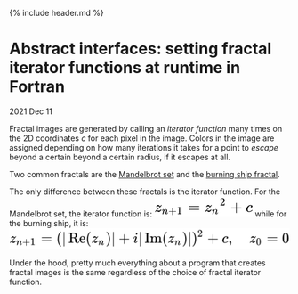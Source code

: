 
<link rel="shortcut icon" type="image/png" href="favicon.png">

{% include header.md %}

# Abstract interfaces: setting fractal iterator functions at runtime in Fortran

2021 Dec 11

Fractal images are generated by calling an *iterator function* many times on the 2D coordinates *c* for each pixel in the image.  Colors in the image are assigned depending on how many iterations it takes for a point to *escape* beyond a certain beyond a certain radius, if it escapes at all.

Two common fractals are the [Mandelbrot set](https://en.wikipedia.org/wiki/Mandelbrot_set) and the [burning ship fractal](https://en.wikipedia.org/wiki/Burning_Ship_fractal).

The only difference between these fractals is the iterator function.  For the Mandelbrot set, the iterator function is:
![](resources/mandelbrot-itr-func.svg)
while for the burning ship, it is:
![](resources/burning-ship-itr-func.svg)

Under the hood, pretty much everything about a program that creates fractal images is the same regardless of the choice of fractal iterator function.

